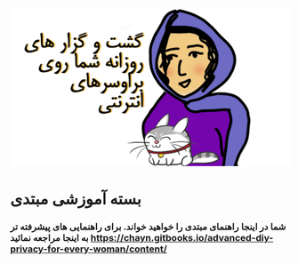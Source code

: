 ![](/fa/assets/farsi_securikitty_cover.png)


# بسته آموزشی مبتدی

### شما در اینجا راهنمای مبتدی را خواهید خواند. برای راهنمایی های پیشرفته تر به اینجا مراجعه نمائید https://chayn.gitbooks.io/advanced-diy-privacy-for-every-woman/content/

 




